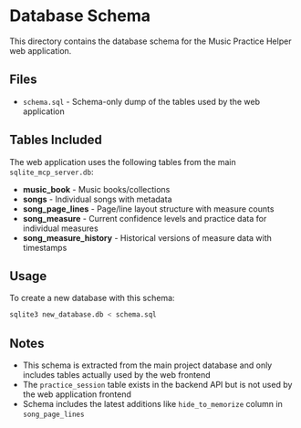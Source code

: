 # Database Schema

This directory contains the database schema for the Music Practice Helper web application.

## Files

- `schema.sql` - Schema-only dump of the tables used by the web application

## Tables Included

The web application uses the following tables from the main `sqlite_mcp_server.db`:

- **music_book** - Music books/collections
- **songs** - Individual songs with metadata
- **song_page_lines** - Page/line layout structure with measure counts
- **song_measure** - Current confidence levels and practice data for individual measures
- **song_measure_history** - Historical versions of measure data with timestamps

## Usage

To create a new database with this schema:

```bash
sqlite3 new_database.db < schema.sql
```

## Notes

- This schema is extracted from the main project database and only includes tables actually used by the web frontend
- The `practice_session` table exists in the backend API but is not used by the web application frontend
- Schema includes the latest additions like `hide_to_memorize` column in `song_page_lines`